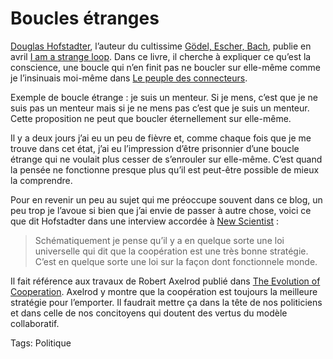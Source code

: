 # Boucles étranges

[Douglas Hofstadter](http://fr.wikipedia.org/wiki/Douglas_Hofstadter), l’auteur du cultissime [Gödel, Escher, Bach](http://www.amazon.fr/G%C3%B6del-Escher-Bach-Guirlande-Eternelle/dp/210005435X/ref=sr_1_1/402-5334915-1934535?ie=UTF8&s=books&qid=1175241347&sr=1-1), publie en avril [I am a strange loop](http://www.amazon.fr/Am-Strange-Loop-Douglas-Hofstadter/dp/0465030785/ref=pd_bbs_sr_1/402-5334915-1934535?ie=UTF8&s=english-books&qid=1175241048&sr=8-1). Dans ce livre, il cherche à expliquer ce qu’est la conscience, une boucle qui n’en finit pas ne boucler sur elle-même comme je l’insinuais moi-même dans [Le peuple des connecteurs](/le-peuple-des-connecteurs/).

Exemple de boucle étrange : je suis un menteur. Si je mens, c’est que je ne suis pas un menteur mais si je ne mens pas c’est que je suis un menteur. Cette proposition ne peut que boucler éternellement sur elle-même.

Il y a deux jours j’ai eu un peu de fièvre et, comme chaque fois que je me trouve dans cet état, j’ai eu l’impression d’être prisonnier d’une boucle étrange qui ne voulait plus cesser de s’enrouler sur elle-même. C’est quand la pensée ne fonctionne presque plus qu’il est peut-être possible de mieux la comprendre.

Pour en revenir un peu au sujet qui me préoccupe souvent dans ce blog, un peu trop je l’avoue si bien que j’ai envie de passer à autre chose, voici ce que dit Hofstadter dans une interview accordée à [New Scientist](http://www.newscientist.com/channel/opinion/mg19325942.000-interview-in-the-end-we-are-all-part-of-one-another.html) :

> Schématiquement je pense qu’il y a en quelque sorte une loi universelle qui dit que la coopération est une très bonne stratégie. C’est en quelque sorte une loi sur la façon dont fonctionnele monde.

Il fait référence aux travaux de Robert Axelrod publié dans [The Evolution of Cooperation](http://www.amazon.fr/Evolution-Cooperation-Robert-Axelrod/dp/0465005640/ref=sr_1_1/402-5334915-1934535?ie=UTF8&s=english-books&qid=1175241810&sr=1-1). Axelrod y montre que la coopération est toujours la meilleure stratégie pour l’emporter. Il faudrait mettre ça dans la tête de nos politiciens et dans celle de nos concitoyens qui doutent des vertus du modèle collaboratif.

Tags: Politique